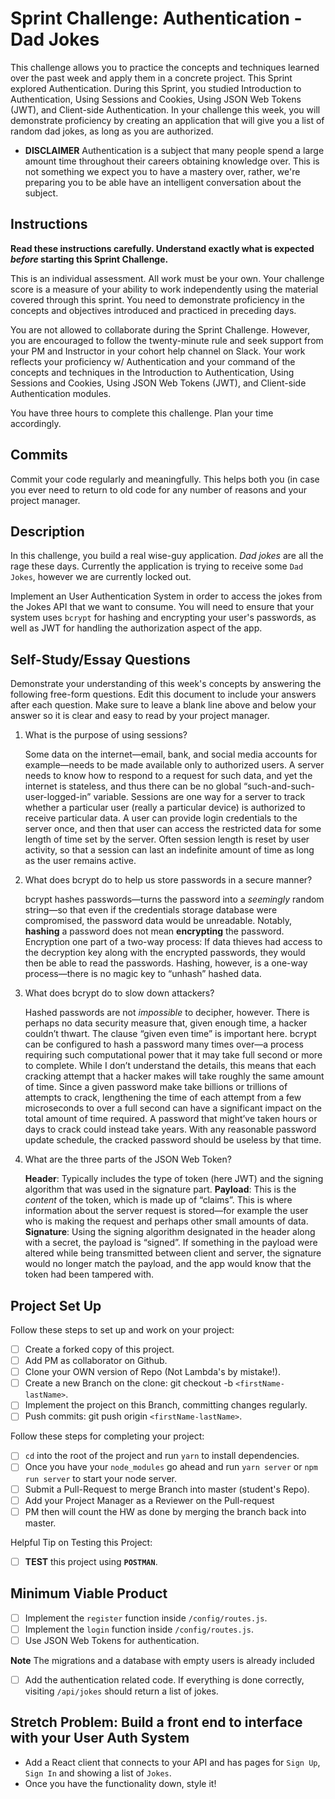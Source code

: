 # Sprint Challenge: Authentication - Dad Jokes

This challenge allows you to practice the concepts and techniques learned over the past week and apply them in a concrete project. This Sprint explored Authentication. During this Sprint, you studied Introduction to Authentication, Using Sessions and Cookies, Using JSON Web Tokens (JWT), and Client-side Authentication. In your challenge this week, you will demonstrate proficiency by creating an application that will give you a list of random dad jokes, as long as you are authorized.

- **DISCLAIMER** Authentication is a subject that many people spend a large amount time throughout their careers obtaining knowledge over. This is not something we expect you to have a mastery over, rather, we're preparing you to be able have an intelligent conversation about the subject.

## Instructions

**Read these instructions carefully. Understand exactly what is expected _before_ starting this Sprint Challenge.**

This is an individual assessment. All work must be your own. Your challenge score is a measure of your ability to work independently using the material covered through this sprint. You need to demonstrate proficiency in the concepts and objectives introduced and practiced in preceding days.

You are not allowed to collaborate during the Sprint Challenge. However, you are encouraged to follow the twenty-minute rule and seek support from your PM and Instructor in your cohort help channel on Slack. Your work reflects your proficiency w/ Authentication and your command of the concepts and techniques in the Introduction to Authentication, Using Sessions and Cookies, Using JSON Web Tokens (JWT), and Client-side Authentication modules.

You have three hours to complete this challenge. Plan your time accordingly.

## Commits

Commit your code regularly and meaningfully. This helps both you (in case you ever need to return to old code for any number of reasons and your project manager.

## Description

In this challenge, you build a real wise-guy application. _Dad jokes_ are all the rage these days. Currently the application is trying to receive some `Dad Jokes`, however we are currently locked out.

Implement an User Authentication System in order to access the jokes from the Jokes API that we want to consume. You will need to ensure that your system uses `bcrypt` for hashing and encrypting your user's passwords, as well as JWT for handling the authorization aspect of the app.

## Self-Study/Essay Questions

Demonstrate your understanding of this week's concepts by answering the following free-form questions. Edit this document to include your answers after each question. Make sure to leave a blank line above and below your answer so it is clear and easy to read by your project manager.

1. What is the purpose of using sessions?

   Some data on the internet—email, bank, and social media accounts for example—needs to be made available only to authorized users. A server needs to know how to respond to a request for such data, and yet the internet is stateless, and thus there can be no global “such-and-such-user-logged-in” variable. Sessions are one way for a server to track whether a particular user (really a particular device) is authorized to receive particular data. A user can provide login credentials to the server once, and then that user can access the restricted data for some length of time set by the server. Often session length is reset by user activity, so that a session can last an indefinite amount of time as long as the user remains active.

2. What does bcrypt do to help us store passwords in a secure manner?

   bcrypt hashes passwords—turns the password into a _seemingly_ random string—so that even if the credentials storage database were compromised, the password data would be unreadable. Notably, **hashing** a password does not mean **encrypting** the password. Encryption one part of a two-way process: If data thieves had access to the decryption key along with the encrypted passwords, they would then be able to read the passwords. Hashing, however, is a one-way process—there is no magic key to “unhash” hashed data.

3. What does bcrypt do to slow down attackers?

   Hashed passwords are not _impossible_ to decipher, however. There is perhaps no data security measure that, given enough time, a hacker couldn’t thwart. The clause “given even time” is important here. bcrypt can be configured to hash a password many times over—a process requiring such computational power that it may take full second or more to complete. While I don’t understand the details, this means that each cracking attempt that a hacker makes will take roughly the same amount of time. Since a given password make take billions or trillions of attempts to crack, lengthening the time of each attempt from a few microseconds to over a full second can have a significant impact on the total amount of time required. A password that might’ve taken hours or days to crack could instead take years. With any reasonable password update schedule, the cracked password should be useless by that time.

4. What are the three parts of the JSON Web Token?

   **Header**: Typically includes the type of token (here JWT) and the signing algorithm that was used in the signature part.
   **Payload**: This is the _content_ of the token, which is made up of “claims”. This is where information about the server request is stored—for example the user who is making the request and perhaps other small amounts of data.
   **Signature**: Using the signing algorithm designated in the header along with a secret, the payload is “signed”. If something in the payload were altered while being transmitted between client and server, the signature would no longer match the payload, and the app would know that the token had been tampered with.

## Project Set Up

Follow these steps to set up and work on your project:

- [ ] Create a forked copy of this project.
- [ ] Add PM as collaborator on Github.
- [ ] Clone your OWN version of Repo (Not Lambda's by mistake!).
- [ ] Create a new Branch on the clone: git checkout -b `<firstName-lastName>`.
- [ ] Implement the project on this Branch, committing changes regularly.
- [ ] Push commits: git push origin `<firstName-lastName>`.

Follow these steps for completing your project:

- [ ] `cd` into the root of the project and run `yarn` to install dependencies.
- [ ] Once you have your `node_modules` go ahead and run `yarn server` or `npm run server` to start your node server.
- [ ] Submit a Pull-Request to merge <firstName-lastName> Branch into master (student's Repo).
- [ ] Add your Project Manager as a Reviewer on the Pull-request
- [ ] PM then will count the HW as done by merging the branch back into master.

Helpful Tip on Testing this Project:

- [ ] **TEST** this project using **`POSTMAN`**.

## Minimum Viable Product

- [ ] Implement the `register` function inside `/config/routes.js`.
- [ ] Implement the `login` function inside `/config/routes.js`.
- [ ] Use JSON Web Tokens for authentication.

**Note** The migrations and a database with empty users is already included

- [ ] Add the authentication related code. If everything is done correctly, visiting `/api/jokes` should return a list of jokes.

## Stretch Problem: Build a front end to interface with your User Auth System

- Add a React client that connects to your API and has pages for `Sign Up`, `Sign In` and showing a list of `Jokes`.
- Once you have the functionality down, style it!
